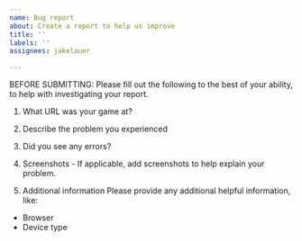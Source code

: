 ```yaml
---
name: Bug report
about: Create a report to help us improve
title: ''
labels: ''
assignees: jakelauer

---
```


BEFORE SUBMITTING:
Please fill out the following to the best of your ability, to help with investigating your report.

1. What URL was your game at?

2. Describe the problem you experienced

3. Did you see any errors?

4. Screenshots - If applicable, add screenshots to help explain your problem.

5. Additional information
Please provide any additional helpful information, like:
- Browser
- Device type
